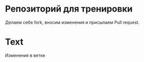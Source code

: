 # Репозиторий для тренировки

Делаем себе fork, вносим изменения и присылаем Pull request.

# Text

Изменения в ветке
